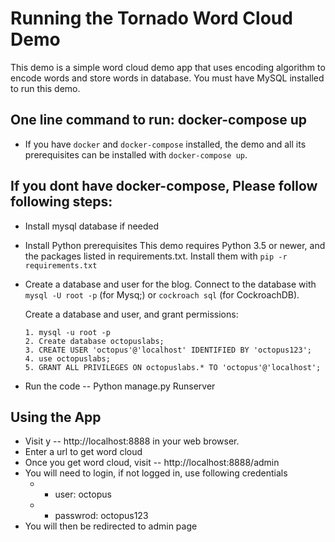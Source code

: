 # Running the Tornado Word Cloud Demo #

This demo is a simple word cloud demo app that uses encoding algorithm to encode words and store words in database.
You must have MySQL installed to run this demo.

## One line command to run:  docker-compose up ##
- If you have `docker` and `docker-compose` installed, the demo and all its prerequisites can be installed with `docker-compose up`.

## If you dont have docker-compose, Please follow following steps: ##
- Install mysql database if needed
- Install Python prerequisites
   This demo requires Python 3.5 or newer, and the packages listed in
   requirements.txt. Install them with `pip -r requirements.txt`
- Create a database and user for the blog.
   Connect to the database with `mysql -U root -p` (for Mysq;) or
   `cockroach sql` (for CockroachDB).

   Create a database and user, and grant permissions:
   
      1. mysql -u root -p
      2. Create database octopuslabs;
      3. CREATE USER 'octopus'@'localhost' IDENTIFIED BY 'octopus123';
      4. use octopuslabs;
      5. GRANT ALL PRIVILEGES ON octopuslabs.* TO 'octopus'@'localhost';
 - Run the code -- Python manage.py Runserver

## Using the App ## 
- Visit y -- http://localhost:8888 in your web browser.
- Enter a url to get word cloud
- Once you get word cloud, visit -- http://localhost:8888/admin
- You will need to login, if not logged in, use following credentials
   - * user: octopus 
   - * passwrod: octopus123
- You will then be redirected to admin page
